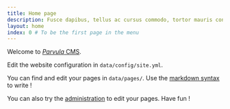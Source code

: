 ```yaml
---
title: Home page
description: Fusce dapibus, tellus ac cursus commodo, tortor mauris condimentum nibh, ut fermentum massa justo sit amet risus.
layout: home
index: 0 # To be the first page in the menu
---
```


Welcome to [*Parvula* CMS](https://github.com/BafS/parvula).

Edit the website configuration in `data/config/site.yml`.

You can find and edit your pages in `data/pages/`. Use the  [markdown syntax](http://daringfireball.net/projects/markdown/) to write !

You can also try the [administration](/admin) to edit your pages. Have fun !
